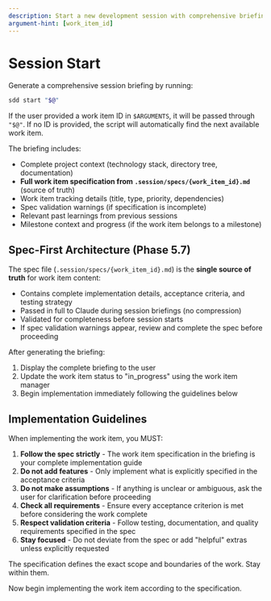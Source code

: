 ```yaml
---
description: Start a new development session with comprehensive briefing
argument-hint: [work_item_id]
---
```


# Session Start

Generate a comprehensive session briefing by running:

```bash
sdd start "$@"
```

If the user provided a work item ID in `$ARGUMENTS`, it will be passed through `"$@"`. If no ID is provided, the script will automatically find the next available work item.

The briefing includes:
- Complete project context (technology stack, directory tree, documentation)
- **Full work item specification from `.session/specs/{work_item_id}.md`** (source of truth)
- Work item tracking details (title, type, priority, dependencies)
- Spec validation warnings (if specification is incomplete)
- Relevant past learnings from previous sessions
- Milestone context and progress (if the work item belongs to a milestone)

## Spec-First Architecture (Phase 5.7)

The spec file (`.session/specs/{work_item_id}.md`) is the **single source of truth** for work item content:
- Contains complete implementation details, acceptance criteria, and testing strategy
- Passed in full to Claude during session briefings (no compression)
- Validated for completeness before session starts
- If spec validation warnings appear, review and complete the spec before proceeding

After generating the briefing:
1. Display the complete briefing to the user
2. Update the work item status to "in_progress" using the work item manager
3. Begin implementation immediately following the guidelines below

## Implementation Guidelines

When implementing the work item, you MUST:

1. **Follow the spec strictly** - The work item specification in the briefing is your complete implementation guide
2. **Do not add features** - Only implement what is explicitly specified in the acceptance criteria
3. **Do not make assumptions** - If anything is unclear or ambiguous, ask the user for clarification before proceeding
4. **Check all requirements** - Ensure every acceptance criterion is met before considering the work complete
5. **Respect validation criteria** - Follow testing, documentation, and quality requirements specified in the spec
6. **Stay focused** - Do not deviate from the spec or add "helpful" extras unless explicitly requested

The specification defines the exact scope and boundaries of the work. Stay within them.

Now begin implementing the work item according to the specification.
